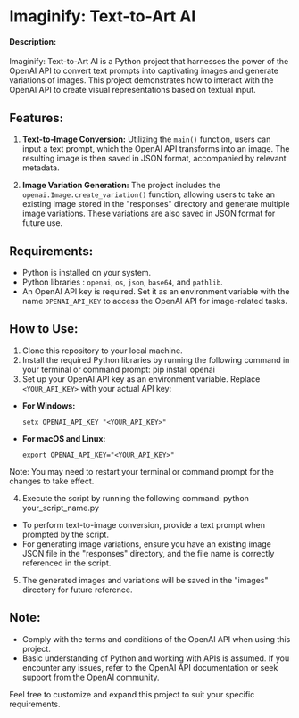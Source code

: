 # Imaginify: Text-to-Art AI
#### Description:
Imaginify: Text-to-Art AI is a Python project that harnesses the power of the OpenAI API to convert text prompts into captivating images and generate variations of images. This project demonstrates how to interact with the OpenAI API to create visual representations based on textual input.

## Features:

1. **Text-to-Image Conversion:** Utilizing the `main()` function, users can input a text prompt, which the OpenAI API transforms into an image. The resulting image is then saved in JSON format, accompanied by relevant metadata.

2. **Image Variation Generation:** The project includes the `openai.Image.create_variation()` function, allowing users to take an existing image stored in the "responses" directory and generate multiple image variations. These variations are also saved in JSON format for future use.

## Requirements:
- Python is installed on your system.
- Python libraries : `openai`, `os`, `json`, `base64`, and `pathlib`.
- An OpenAI API key is required. Set it as an environment variable with the name `OPENAI_API_KEY` to access the OpenAI API for image-related tasks.
## How to Use:

1. Clone this repository to your local machine.
2. Install the required Python libraries by running the following command in your terminal or command prompt:  pip install openai
3. Set up your OpenAI API key as an environment variable. Replace `<YOUR_API_KEY>` with your actual API key:

- **For Windows:**
  ```
  setx OPENAI_API_KEY "<YOUR_API_KEY>"
  ```

- **For macOS and Linux:**
  ```
  export OPENAI_API_KEY="<YOUR_API_KEY>"
  ```

Note: You may need to restart your terminal or command prompt for the changes to take effect.

4. Execute the script by running the following command: python your_script_name.py

- To perform text-to-image conversion, provide a text prompt when prompted by the script.
- For generating image variations, ensure you have an existing image JSON file in the "responses" directory, and the file name is correctly referenced in the script.

5. The generated images and variations will be saved in the "images" directory for future reference.

## Note:

- Comply with the terms and conditions of the OpenAI API when using this project.
- Basic understanding of Python and working with APIs is assumed. If you encounter any issues, refer to the OpenAI API documentation or seek support from the OpenAI community.

Feel free to customize and expand this project to suit your specific requirements. 
